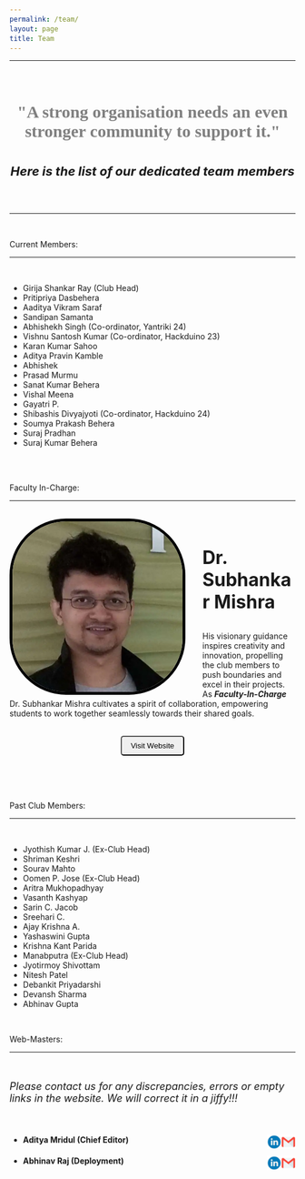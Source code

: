 ```yaml
---
permalink: /team/
layout: page
title: Team
---
```


<hr>
<div class="veil">
<br>
<center><p><h4 style="color: gray; font-size: 30px; font-family: comic;">"A strong organisation needs an even stronger community to support it."</h4></p></center> 

<center><p><h4 style="font-style: italic; font-size: 22px;">Here is the list of our dedicated team members</h4></p></center>
<br>
<hr>
<br>

<p class="headings">Current Members:</p>
<hr>
<br>
<div class="list-elements">
<ul>
<li>Girija Shankar Ray (Club Head)</li>
<li>Pritipriya Dasbehera</li>
<li>Aaditya Vikram Saraf</li>
<li>Sandipan Samanta</li>
<li>Abhishekh Singh (Co-ordinator, Yantriki 24)</li>
<li>Vishnu Santosh Kumar (Co-ordinator, Hackduino 23)</li>
<li>Karan Kumar Sahoo</li>
<li>Aditya Pravin Kamble</li>
<li>Abhishek</li>
<li>Prasad Murmu</li>
<li>Sanat Kumar Behera</li>
<li>Vishal Meena</li>
<li>Gayatri P.</li>
<li>Shibashis Divyajyoti (Co-ordinator, Hackduino 24)</li>
<li>Soumya Prakash Behera</li>
<li>Suraj Pradhan</li>
<li>Suraj Kumar Behera</li>
</ul>
</div>
<br>
<br>
<p class="headings">Faculty In-Charge:</p>
<hr>
<br>
<img float="left" style="border-radius: 100px; border: solid 5px black; margin-right: 30px;" align=left src="/images/subhankar.webp" height= "300" width= "300">
<br>
<p style="font-weight: bold; font-size: xx-large;">Dr. Subhankar Mishra</p>
<p>His visionary guidance inspires creativity and innovation, propelling the club members to push boundaries and excel in their projects. As <strong><em>Faculty-In-Charge</em></strong> Dr. Subhankar Mishra cultivates a spirit of collaboration, empowering students to work together seamlessly towards their shared goals.
<br>
<br>
<center><a href="https://smlab.niser.ac.in/"><button style="border-radius: 5px; color: black; padding: 8px 16px; cursor: pointer;">Visit Website</button></a></center>
</p>
<br>
<br>
<br>
<p class="headings">Past Club Members:</p>
<hr>
<br>
<div class="list-elements">
<ul>
<li>Jyothish Kumar J. (Ex-Club Head)</li>
<li>Shriman Keshri</li>
<li>Sourav Mahto</li>
<li>Oomen P. Jose (Ex-Club Head)</li>
<li>Aritra Mukhopadhyay</li>
<li>Vasanth Kashyap</li>
<li>Sarin C. Jacob</li>
<li>Sreehari C.</li>
<li>Ajay Krishna A.</li>
<li>Yashaswini Gupta</li>
<li>Krishna Kant Parida</li>
<li>Manabputra (Ex-Club Head)</li>
<li>Jyotirmoy Shivottam</li>
<li>Nitesh Patel</li>
<li>Debankit Priyadarshi</li>
<li>Devansh Sharma</li>
<li>Abhinav Gupta</li>
</ul>
</div>

<br>
<p class="headings">Web-Masters:</p>
<hr>
<br>
<p style="font-size: 18px;"><em>Please contact us for any discrepancies, errors or empty links in the website. We will correct it in a jiffy!!!</em></p>
<br>
<ul>
<li><h4>Aditya Mridul (Chief Editor)<a class="u-email" href="mailto:aditya.mridul@niser.ac.in"><img align=right src="/images/email-logo-png-gmail.png"  height="25" width="25"></a>
<a href="https://www.linkedin.com/in/aditya-mridul-069646288?utm_source=share&utm_campaign=share_via&utm_content=profile&utm_medium=android_app"><img align=right src="/images/link.webp" height="25" width="25"></a></h4></li>

<li><h4>Abhinav Raj (Deployment)<a class="u-email" href="mailto:abhinav.raj@niser.ac.in"><img align=right src="/images/email-logo-png-gmail.png"  height="25" width="25"></a>
<a href="https://www.linkedin.com/in/abhinav-raj-25a3692a3?utm_source=share&utm_campaign=share_via&utm_content=profile&utm_medium=android_app"><img align=right src="/images/link.webp" height="25" width="25"></a></h4></li>
